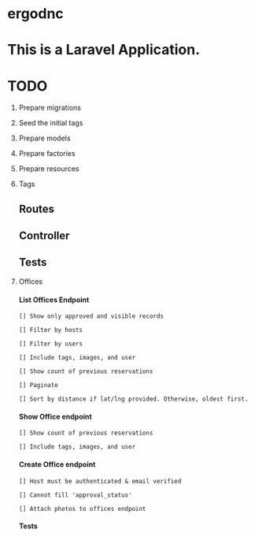 # ergodnc

# This is a Laravel Application.

# TODO

1. Prepare migrations
2. Seed the initial tags
3. Prepare models
4. Prepare factories
5. Prepare resources
6. Tags

   ## Routes
   
   ## Controller
   
   ## Tests
   
7. Offices

   #### List Offices Endpoint
   
       [] Show only approved and visible records

       [] Filter by hosts

       [] Filter by users

       [] Include tags, images, and user

       [] Show count of previous reservations

       [] Paginate

       [] Sort by distance if lat/lng provided. Otherwise, oldest first.
   
   #### Show Office endpoint
   
       [] Show count of previous reservations

       [] Include tags, images, and user

   #### Create Office endpoint
   
       [] Host must be authenticated & email verified
       
       [] Cannot fill 'approval_status'
       
       [] Attach photos to offices endpoint
   
   #### Tests
   
